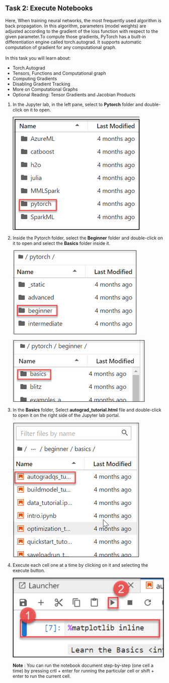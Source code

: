 ## Task 2: Execute Notebooks

Here, When training neural networks, the most frequently used algorithm is back propagation. In this algorithm, parameters (model weights) are adjusted according to the gradient of the loss function with respect to the given parameter.To compute those gradients, PyTorch has a built-in differentiation engine called torch.autograd. It supports automatic computation of gradient for any computational graph.<br><br>In this task you will learn about:

   - Torch.Autograd
   - Tensors, Functions and Computational graph
   - Computing Gradients
   - Disabling Gradient Tracking
   - More on Computational Graphs
   - Optional Reading: Tensor Gradients and Jacobian Products

1. In the Jupyter lab, in the left pane, select to **Pytorch** folder and double-click on it to open.

   ![](../images/pytorch.png)

1. Inside the Pytorch folder, select the **Beginner** folder and double-click on it to open and select the **Basics** folder inside it.

   ![](../images/beginnerfolder.png)
   
   ![](../images/basicfolder.png)

1. In the **Basics** folder, Select **autograd_tutorial.html** file and double-click to open it on the right side of the Jupyter lab portal.

   ![](../images/auto.png)
   
1. Execute each cell one at a time by clicking on it and selecting the execute button.

   ![](../images/execute.png)
   
   **Note** : You can run the notebook document step-by-step (one cell a time) by pressing crtl + enter for running the particular cell or shift + enter to run the current cell.
